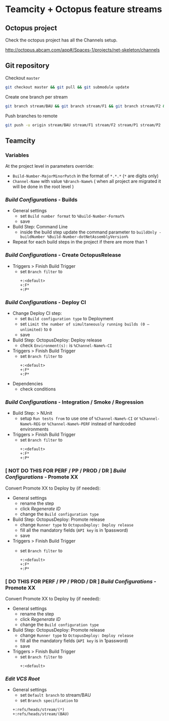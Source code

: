 # Teamcity + Octopus feature streams

## Octopus project

Check the octopus project has all the Channels setup.

http://octopus.abcam.com/app#/Spaces-1/projects/net-skeleton/channels

## Git repository

Checkout `master`

```sh
git checkout master && git pull && git submodule update
```

Create one branch per stream

```sh
git branch stream/BAU && git branch stream/F1 && git branch stream/F2 && git branch stream/P1 && git branch stream/P2
```

Push branches to remote

```sh
git push -u origin stream/BAU stream/F1 stream/F2 stream/P1 stream/P2
```

## Teamcity 

### Variables

At the project level in parameters override:

- `Build-Number-MajorMinorPatch` in the format of `*.*.*` (`*` are digits only)
- `Channel-Name` with value `%Branch-Name%`  ( when all project are migrated it will be done in the root level )

### *Build Configurations* - Builds

- General settings
  - set `Build number format` to `%Build-Number-Format%`
  - save
- Build Step: Command Line
  - inside the build step update the command parameter to `buildOnly -buildNumber %Build-Number-dotNetAssemblyVersion%`
- Repeat for each build steps in the project if there are more than 1

### *Build Configurations* - Create OctopusRelease

- Triggers > Finish Build Trigger
  - set `Branch filter` to
    ```
    +:<default>
    +:F*
    +:P*
    ```

### *Build Configurations* - Deploy CI

- Change Deploy CI step:
  - set `Build configuration type` to Deployment
  - set `Limit the number of simultaneously running builds (0 — unlimited)` to `0`
  - save
- Build Step: OctopusDeploy: Deploy release
  - check `Environment(s):` is `%Channel-Name%-CI`
- Triggers > Finish Build Trigger
  - set `Branch filter` to
    ```
    +:<default>
    +:F*
    +:P*
    ```
- Dependencies
  - check conditions
  
### *Build Configurations* - Integration / Smoke / Regression 

- Build Step: > NUnit
  - setup `Run tests from` to use one of `%Channel-Name%-CI` or `%Channel-Name%-REG` or `%Channel-Name%-PERF` instead of hardcoded environments
- Triggers > Finish Build Trigger
  - set `Branch filter` to
    ```
    +:<default>
    +:F*
    +:P*
    ```

### [ NOT DO THIS FOR PERF / PP / PROD / DR ] *Build Configurations* - Promote XX 

Convert Promote XX to Deploy by (if needed):

- General settings
  - rename the step
  - click *Regenerate ID*
  - change the `Build configuration type`
- Build Step: OctopusDeploy: Promote release
  - change `Runner type` to `OctopusDeploy: Deploy release`
  - fill all the mandatory fields (`API key` is in 1password)
  - save
- Triggers > Finish Build Trigger
  - set `Branch filter` to

    ```
    +:<default>
    +:F*
    +:P*
    ```

### [ DO THIS FOR PERF / PP / PROD / DR ] *Build Configurations* - Promote XX 

Convert Promote XX to Deploy by (if needed):

- General settings
  - rename the step
  - click *Regenerate ID*
  - change the `Build configuration type`
- Build Step: OctopusDeploy: Promote release
  - change `Runner type` to `OctopusDeploy: Deploy release`
  - fill all the mandatory fields (`API key` is in 1password)
  - save
- Triggers > Finish Build Trigger
  - set `Branch filter` to
    ```
    +:<default>
    ```

### *Edit VCS Root*

- General settings
  - set `Default branch` to stream/BAU
  - set `Branch specification` to
   ```
   +:refs/heads/stream/(*)
   +:refs/heads/stream/(BAU)
   ```

